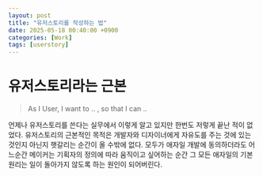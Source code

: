 ```yaml
---
layout: post
title: "유저스토리를 작성하는 법"
date: 2025-05-18 00:40:00 +0900
categories: [Work]
tags: [userstory]
---
```


# 유저스토리라는 근본
> As I User, I want to .. , so that I can ..


언제나 유저스토리를 쓴다는 실무에서 이렇게 알고 있지만 한번도 저렇게 끝난 적이 없었다. 유저스토리의 근본적인 목적은 개발자와 디자이너에게 자유도를 주는 것에 있는 것인지 아닌지 햇갈리는 순간이 올 수밖에 없다. 모두가 애자일 개발에 동의하더라도 어느순간 메이커는 기획자의 정의에 따라 움직이고 싶어하는 순간 그 모든 애자일의 기본 원리는 일이 돌아가지 않도록 하는 원인이 되어버린다.
